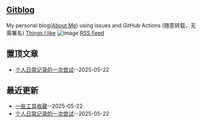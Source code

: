 ## [Gitblog](https://zzturn.github.io/gitblog/)
My personal blog([About Me](https://github.com/zzturn/gitblog/issues/282)) using issues and GitHub Actions (随意转载，无需署名)
[Things I like](https://github.com/zzturn/gitblog/issues/311)
![image](https://github.com/user-attachments/assets/a168bf11-661e-4566-b042-7fc9544de528)
[RSS Feed](https://raw.githubusercontent.com/zzturn/gitblog/master/feed.xml)

## 置顶文章
- [个人日常记录的一次尝试](https://github.com/zzturn/gitblog/issues/1)--2025-05-22
## 最近更新
- [一些工具收藏](https://github.com/zzturn/gitblog/issues/2)--2025-05-22
- [个人日常记录的一次尝试](https://github.com/zzturn/gitblog/issues/1)--2025-05-22
